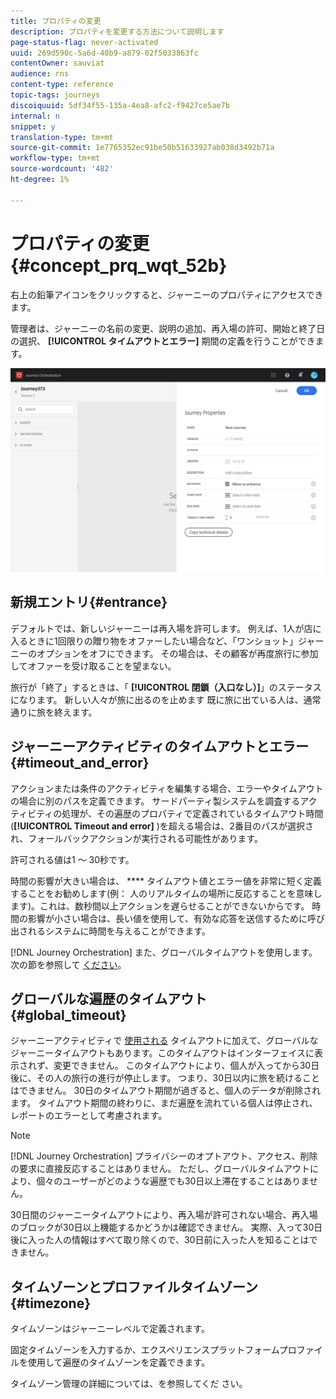 ```yaml
---
title: プロパティの変更
description: プロパティを変更する方法について説明します
page-status-flag: never-activated
uuid: 269d590c-5a6d-40b9-a879-02f5033863fc
contentOwner: sauviat
audience: rns
content-type: reference
topic-tags: journeys
discoiquuid: 5df34f55-135a-4ea8-afc2-f9427ce5ae7b
internal: n
snippet: y
translation-type: tm+mt
source-git-commit: 1e7765352ec91be50b51633927ab038d3492b71a
workflow-type: tm+mt
source-wordcount: '482'
ht-degree: 1%

---
```




# プロパティの変更 {#concept_prq_wqt_52b}

右上の鉛筆アイコンをクリックすると、ジャーニーのプロパティにアクセスできます。

管理者は、ジャーニーの名前の変更、説明の追加、再入場の許可、開始と終了日の選択、 **[!UICONTROL タイムアウトとエラー]** 期間の定義を行うことができます。

![](../assets/journey32.png)

## 新規エントリ{#entrance}

デフォルトでは、新しいジャーニーは再入場を許可します。 例えば、1人が店に入るときに1回限りの贈り物をオファーしたい場合など、「ワンショット」ジャーニーのオプションをオフにできます。 その場合は、その顧客が再度旅行に参加してオファーを受け取ることを望まない。

旅行が「終了」するときは、「 **[!UICONTROL 閉鎖（入口なし）]**」のステータスになります。 新しい人々が旅に出るのを止めます 既に旅に出ている人は、通常通りに旅を終えます。

## ジャーニーアクティビティのタイムアウトとエラー {#timeout_and_error}

アクションまたは条件のアクティビティを編集する場合、エラーやタイムアウトの場合に別のパスを定義できます。 サードパーティ製システムを調査するアクティビティの処理が、その遍歴のプロパティで定義されているタイムアウト時間(**[!UICONTROL Timeout and error]** )を超える場合は、2番目のパスが選択され、フォールバックアクションが実行される可能性があります。

許可される値は1 ～ 30秒です。

時間の影響が大きい場合は、 **** タイムアウト値とエラー値を非常に短く定義することをお勧めします(例： 人のリアルタイムの場所に反応することを意味します)。これは、数秒間以上アクションを遅らせることができないからです。 時間の影響が小さい場合は、長い値を使用して、有効な応答を送信するために呼び出されるシステムに時間を与えることができます。

[!DNL Journey Orchestration] また、グローバルタイムアウトを使用します。 次の節を参照して [ください](#global_timeout)。

## グローバルな遍歴のタイムアウト {#global_timeout}

ジャーニーアクティビティで [使用される](#timeout_and_error) タイムアウトに加えて、グローバルなジャーニータイムアウトもあります。このタイムアウトはインターフェイスに表示されず、変更できません。 このタイムアウトにより、個人が入ってから30日後に、その人の旅行の進行が停止します。 つまり、30日以内に旅を続けることはできません。 30日のタイムアウト期間が過ぎると、個人のデータが削除されます。 タイムアウト期間の終わりに、まだ遍歴を流れている個人は停止され、レポートのエラーとして考慮されます。

>[!NOTE]
>
>[!DNL Journey Orchestration] プライバシーのオプトアウト、アクセス、削除の要求に直接反応することはありません。 ただし、グローバルタイムアウトにより、個々のユーザーがどのような遍歴でも30日以上滞在することはありません。

30日間のジャーニータイムアウトにより、再入場が許可されない場合、再入場のブロックが30日以上機能するかどうかは確認できません。 実際、入って30日後に入った人の情報はすべて取り除くので、30日前に入った人を知ることはできません。

## タイムゾーンとプロファイルタイムゾーン {#timezone}

タイムゾーンはジャーニーレベルで定義されます。

固定タイムゾーンを入力するか、エクスペリエンスプラットフォームプロファイルを使用して遍歴のタイムゾーンを定義できます。

タイムゾーン管理の詳細については、を参照してくだ [](../building-journeys/timezone-management.md)さい。

